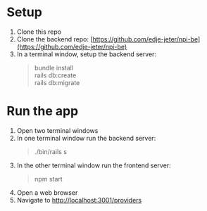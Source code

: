 # Setup
1. Clone this repo
2. Clone the backend repo: [https://github.com/edje-jeter/npi-be](https://github.com/edje-jeter/npi-be)
3. In a terminal window, setup the backend server:
   > bundle install  
   > rails db:create  
   > rails db:migrate

# Run the app
1. Open two terminal windows
2. In one terminal window run the backend server:
   > ./bin/rails s
4. In the other terminal window run the frontend server:
   > npm start
6. Open a web browser
7. Navigate to [http://localhost:3001/providers](http://localhost:3001/providers)
